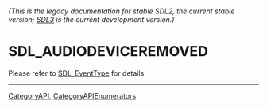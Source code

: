 ###### (This is the legacy documentation for stable SDL2, the current stable version; [SDL3](https://wiki.libsdl.org/SDL3/) is the current development version.)
# SDL_AUDIODEVICEREMOVED

Please refer to [SDL_EventType](SDL_EventType) for details.

----
[CategoryAPI](CategoryAPI), [CategoryAPIEnumerators](CategoryAPIEnumerators)

